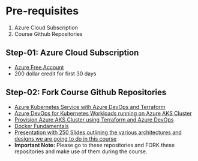 # Pre-requisites
1. Azure Cloud Subscription
2. Course Github Repositories

## Step-01: Azure Cloud Subscription
- [Azure Free Account](https://azure.microsoft.com/en-in/free/)
- 200 dollar credit for first 30 days

## Step-02: Fork Course Github Repositories
- [Azure Kubernetes Service with Azure DevOps and Terraform](https://github.com/abcxyz/cazure-aks-kubernetes-masterclass)
- [Azure DevOps for Kubernetes Workloads running on Azure AKS Cluster](https://github.com/abcxyzbank/azure-devops-github-acr-aks-app1)
- [Provision Azure AKS Cluster using Terraform and Azure DevOps](https://github.com/abcxyzbank/azure-devops-aks-kubernetes-terraform-pipeline)
- [Docker Fundamentals](https://github.com/abcxyzbank/docker-fundamentals)
- [Presentation with 250 Slides outlining the various architectures and designs we are going to do in this course](https://github.com/abcxyzbank/azure-aks-kubernetes-masterclass/tree/master/ppt-presentation)
- **Important Note:** Please go to these repositories and FORK these repositories and make use of them during the course.
